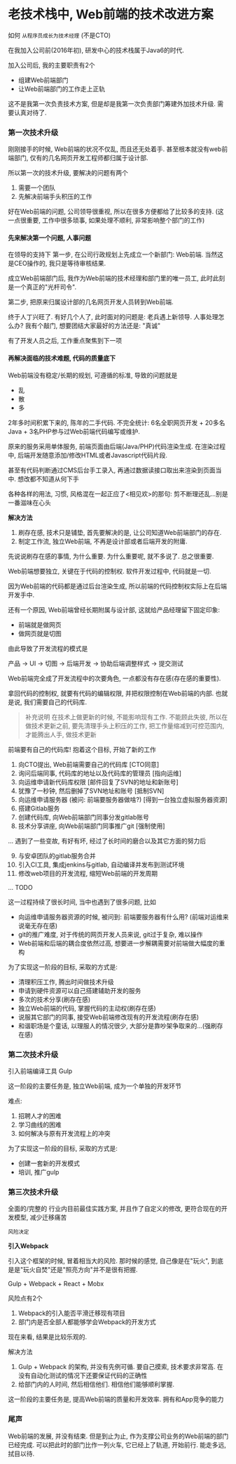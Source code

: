 # 老技术栈中, Web前端的技术改进方案

如何 `从程序员成长为技术经理` (不是CTO)

在我加入公司前(2016年初), 研发中心的技术栈属于Java6的时代.

加入公司后, 我的主要职责有2个

* 组建Web前端部门
* 让Web前端部门的工作走上正轨

这不是我第一次负责技术方案, 但是却是我第一次负责部门筹建外加技术升级.
需要认真对待了.

### 第一次技术升级

刚刚接手的时候, Web前端的状况不仅乱, 而且还无处着手.
甚至根本就没有web前端部门, 仅有的几名网页开发工程师都归属于设计部.

所以第一次的技术升级, 要解决的问题有两个

1. 需要一个团队
2. 先解决前端手头积压的工作

好在Web前端的问题, 公司领导很重视, 所以在很多方便都给了比较多的支持.
(这一点很重要, 工作中很多琐事, 如果处理不顺利, 非常影响整个部门的工作)

#### 先来解决第一个问题, 人事问题

在领导的支持下
第一步, 在公司行政规划上先成立一个新部门: Web前端.
当然这是CEO操作的, 我只是等待审核结果.

成立Web前端部门后, 我作为Web前端的技术经理和部门里的唯一员工, 
此时此刻是一个真正的"光杆司令".

第二步, 把原来归属设计部的几名网页开发人员转到Web前端.

终于人丁兴旺了. 有好几个人了, 此时面对的问题是: 老兵遇上新领导.
人事处理怎么办? 我有个敲门, 想要团结大家最好的方法还是: "真诚"

有了开发人员之后, 工作重点聚焦到下一项

#### 再解决面临的技术难题, 代码的质量底下

Web前端没有稳定/长期的规划, 可遵循的标准, 导致的问题就是

* 乱
* 散
* 多

2年多时间积累下来的, 陈年的二手代码. 
不完全统计: 6名全职网页开发 + 20多名Java + 3名PHP参与过Web前端代码编写或维护.

原来的服务采用单体服务, 前端页面由后端(Java/PHP)代码渲染生成.
在渲染过程中, 后端开发随意添加/修改HTML或者Javascript代码片段.

甚至有代码判断通过CMS后台手工录入, 再通过数据读接口取出来渲染到页面当中.
想改都不知道从何下手

各种各样的用法, 习惯, 风格混在一起正应了<相见欢>的那句: 
剪不断理还乱...别是一番滋味在心头

**解决方法**

1. 刷存在感, 技术只是铺垫, 首先要解决的是, 让公司知道Web前端部门的存在.
2. 制定工作流, 独立Web前端, 不再是设计部或者后端开发的附庸.

先说说刷存在感的事情, 为什么重要. 为什么重要呢, 就不多说了. 总之很重要.

Web前端想要独立, 关键在于代码的控制权. 软件开发过程中, 代码就是一切.

因为Web前端的代码都是通过后台渲染生成, 所以前端的代码控制权实际上在后端开发手中.

还有一个原因, Web前端曾经长期附属与设计部, 这就给产品经理留下固定印象:

* 前端就是做网页
* 做网页就是切图

由此导致了开发流程的模式是

产品 -> UI -> 切图 -> 后端开发 -> 协助后端调整样式 -> 提交测试

Web前端完全成了开发流程中的次要角色, 一点都没有存在感(存在感的重要性).

拿回代码的控制权, 就要有代码的编辑权限, 并把权限控制在Web前端的内部.
也就是说, 我们需要自己的代码库.

> 补充说明
> 在技术上做更新的时候, 不能影响现有工作. 不能顾此失彼, 所以在做技术更新之前,
> 要先清理手头上积压的工作, 把工作量缩减到可控范围内, 才能腾出人手, 做技术更新

前端要有自己的代码库! 抱着这个目标, 开始了新的工作

1. 向CTO提出, Web前端需要自己的代码库 [CTO同意]
2. 询问后端同事, 代码库的地址以及代码库的管理员 [指向运维]
3. 向运维申请新代码库权限 [邮件回复了SVN的地址和新账号]
4. 犹豫了一秒钟, 然后删掉了SVN地址和账号 [抵制SVN]
5. 向运维申请服务器 (被问: 前端要服务器做啥?) [得到一台独立虚拟服务器资源]
6. 搭建Gitlab服务
7. 创建代码库, 向Web前端部门同事分发gitlab账号
8. 技术分享讲座, 向Web前端部门同事推广git [强制使用]

... 遇到了一些变故, 有好有坏, 经过了长时间的磨合以及其它方面的努力后

9. 与安卓团队的gitlab服务合并
10. 引入CI工具, 集成jenkins与gitlab, 自动编译并发布到测试环境
11. 修改web项目的开发流程, 缩短Web前端的开发周期

... TODO

这一过程持续了很长时间, 当中也遇到了很多问题, 比如

* 向运维申请服务器资源的时候, 被问到: 前端要服务器有什么用? (前端对运维来说毫无存在感)
* git的推广难度, 对于传统的网页开发人员来说, git过于复杂, 难以操作
* Web前端和后端的耦合度依然过高, 想要进一步解耦需要对前端做大幅度的重构

为了实现这一阶段的目标, 采取的方式是:

* 清理积压工作, 腾出时间做技术升级
* 申请到硬件资源可以自己搭建辅助开发的服务
* 多次的技术分享(刷存在感)
* 独立Web前端的代码, 掌握代码的主动权(刷存在感)
* 说服其它部门的同事, 接受Web前端修改现有的开发流程(刷存在感)
* 和谐职场是个童话, 以理服人的情况很少, 大部分是靠吵架争取来的...(强刷存在感)


### 第二次技术升级

引入前端编译工具 Gulp

这一阶段的主要任务是, 独立Web前端, 成为一个单独的开发环节

难点:

1. 招聘人才的困难
2. 学习曲线的困难
3. 如何解决与原有开发流程上的冲突

为了实现这一阶段的目标, 采取的方式是:

* 创建一套新的开发模式
* 培训, 推广gulp

### 第三次技术升级

全面的/完整的 行业内目前最佳实践方案, 并且作了自定义的修改, 更符合现在的开发模型, 减少迁移痛苦

`风险决定`

**引入Webpack**

引入这个框架的时候, 冒着相当大的风险. 那时候的感觉, 自己像是在"玩火", 到底是是"玩火自焚"还是"照亮方向"并不是很有把握.

Gulp + Webpack + React + Mobx

风险点有2个

1. Webpack的引入能否平滑迁移现有项目
2. 部门内是否全部人都能够学会Webpack的开发方式

现在来看, 结果是比较乐观的.

解决方法

1. Gulp + Webpack 的架构, 并没有先例可循. 要自己摸索, 技术要求非常高. 在没有自动化测试的情况下还要保证代码的正确性
2. 给部门内的人时间, 然后相信他们. 相信他们能够顺利掌握.

这一阶段的主要任务是, 提高Web前端的质量和开发效率. 拥有和App竞争的能力

### 尾声

Web前端的发展, 并没有结束. 但是到止为止, 作为支撑公司业务的Web前端的部门已经完成. 可以把此时的部门比作一列火车, 它已经上了轨道, 开始前行.
能走多远, 拭目以待.

